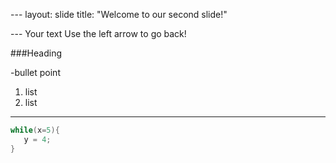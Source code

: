 --- layout: slide title: "Welcome to our second slide!" 

--- Your text Use the left arrow to go back!

###Heading

-bullet point

1. list
2. list

--------------
````Java
while(x=5){
   y = 4;
}

